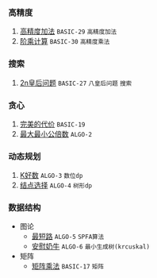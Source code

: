 ### 高精度

1. [高精度加法](https://github.com/hushhw/LQOJ/blob/master/BASIC/BASIC-29%20%E9%AB%98%E7%B2%BE%E5%BA%A6%E5%8A%A0%E6%B3%95.cpp)  `BASIC-29` `高精度加法` 
2. [阶乘计算](https://github.com/hushhw/LQOJ/blob/master/BASIC/BASIC-30%20%E9%98%B6%E4%B9%98%E8%AE%A1%E7%AE%97.cpp) `BASIC-30`  `高精度乘法`





### 搜索

1. [2n皇后问题](https://github.com/hushhw/LQOJ/blob/master/BASIC/BASIC-27%202n%E7%9A%87%E5%90%8E%E9%97%AE%E9%A2%98.cpp) `BASIC-27` `八皇后问题` `搜索`





### 贪心

1. [完美的代价](https://github.com/hushhw/LQOJ/blob/master/BASIC/BASIC-19%20%E5%AE%8C%E7%BE%8E%E7%9A%84%E4%BB%A3%E4%BB%B7.cpp) `BASIC-19`
2. [最大最小公倍数](https://github.com/hushhw/LQOJ/blob/master/ALGO/ALGO-002%20%E6%9C%80%E5%A4%A7%E6%9C%80%E5%B0%8F%E5%85%AC%E5%80%8D%E6%95%B0(%E8%B4%AA%E5%BF%83).cpp) `ALGO-2` 




### 动态规划

1. [K好数](https://github.com/hushhw/LQOJ/blob/master/ALGO/ALGO-003%20K%E5%A5%BD%E6%95%B0.cpp) `ALGO-3` `数位dp`
2. [结点选择](https://github.com/hushhw/LQOJ/blob/master/ALGO/ALGO-004%20%E7%BB%93%E7%82%B9%E9%80%89%E6%8B%A9.cpp) `ALGO-4` `树形dp`




### 数据结构

- 图论
  - [最短路](https://github.com/hushhw/LQOJ/blob/master/ALGO/ALGO-005%20%E6%9C%80%E7%9F%AD%E8%B7%AF.cpp) `ALGO-5` `SPFA算法`
  - [安慰奶牛](https://github.com/hushhw/LQOJ/blob/master/ALGO/ALGO-006%20%E5%AE%89%E6%85%B0%E5%A5%B6%E7%89%9B.cpp) `ALGO-6` `最小生成树(krcuskal)`
- 矩阵
  - [矩阵乘法](https://github.com/hushhw/LQOJ/blob/master/BASIC/BASIC-17%20%E7%9F%A9%E9%98%B5%E4%B9%98%E6%B3%95.cpp) `BASIC-17` `矩阵`
